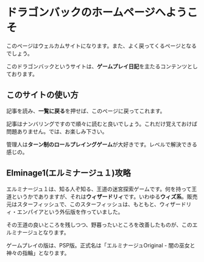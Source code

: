 

# ドラゴンバックのホームページへようこそ

このページはウェルカムサイトになります。また、よく戻ってくるページとなるでしょう。

このドラゴンバックというサイトは、**ゲームプレイ日記**を主たるコンテンツとしております。

## このサイトの使い方
記事を読み、**一覧に戻る**を押せば、このページに戻ってこれます。

記事はナンバリングですので順々に読むと良いでしょう。これだけ覚えておけば問題ありません。では、お楽しみ下さい。

管理人は**ターン制のロールプレイングゲーム**が大好きです。レベルで解決できる感じの。
## Elminage1(エルミナージュ１)攻略

エルミナージュ１は、知る人ぞ知る、王道の迷宮探索ゲームです。何を持って王道というかでありますが、それは**ウィザードリィ**です。いわゆる**ウィズ系**。販売元はスターフィッシュで、このスターフィッシュは、もともと、ウィザードリィ・エンパイアという外伝版を作っていました。

その王道の良いところを残しつつ、野暮ったいところを改善したものが、このエルミナージュとなります。

ゲームプレイの版は、PSP版。正式名は「エルミナージュOriginal - 闇の巫女と神々の指輪」となります。
